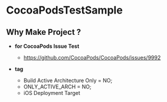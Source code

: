 # CocoaPodsTestSample

## Why Make Project ?
  
* **for CocoaPods Issue Test**
  * https://github.com/CocoaPods/CocoaPods/issues/9992

* **tag**
  * Build Active Architecture Only = NO;
  * ONLY_ACTIVE_ARCH = NO;
  * iOS Deployment Target

